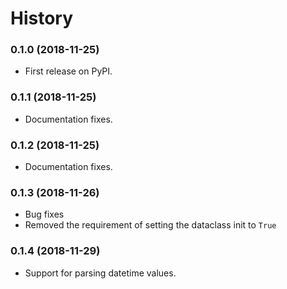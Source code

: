 # History

### 0.1.0 (2018-11-25)

* First release on PyPI.

### 0.1.1 (2018-11-25)

* Documentation fixes.

### 0.1.2 (2018-11-25)

* Documentation fixes.

### 0.1.3 (2018-11-26)

* Bug fixes
* Removed the requirement of setting the dataclass init to `True`

### 0.1.4 (2018-11-29)

* Support for parsing datetime values.

